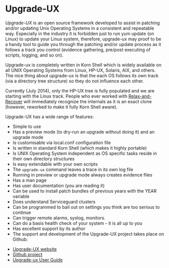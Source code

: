 Upgrade-UX
==========

*Upgrade-UX* is an open source framework developed to assist in patching and/or updating Unix Operating Systems in a consistent and repeatable way. Especially in the industry it is forbidden just to run yum update (on Linux) to update your Linux system, therefore, upgrade-ux may proof to be a handy tool to guide you through the patching and/or update process as it follows a track you control (evidence gathering, pre/post executing of scripts, logging, and so on).

Upgrade-ux is completely written in Korn Shell which is widely available on all UNIX Operating Systems from Linux, HP-UX, Solaris, AIX, and others. The nice thing about upgrade-ux is that the each OS follows its own track (via a directory tree structure) so they do not influence each other.

Currently (July 2014), only the HP-UX tree is fully populated and we are starting with the Linux track. People who ever worked with [Relax-and-Recover](http://relax-and-recover.org) will immediately recognize the internals as it is an exact clone (however, reworked to make it fully Korn Shell aware).

Upgrade-UX has a wide range of features:

 - Simple to use
 - Has a preview mode (to dry-run an upgrade without doing it) and an upgrade mode
 - Is customisable via local.conf configuration file
 - Is written in standard Korn Shell (which makes it highly portable)
 - Is UNIX Operating System independent as OS specific tasks reside in their own directory structures
 - Is easy extendable with your own scripts
 - The `upgrade-ux` command leaves a trace in its own log file
 - Running in preview or upgrade mode always creates evidence files
 - Has a man page
 - Has user documentation (you are reading it)
 - Can be used to install patch bundles of previous years with the YEAR variable
 - Does understand Serviceguard clusters
 - Can be programmed to bail out on settings you think are too serious to continue
 - Can trigger remote alarms, syslog, monitors.
 - Can do a basis health check of your system - it is all up to you
 - Has excellent support by its author
 - The support and development of the Upgrade-UX project takes place on Github:

* [Upgrade-UX website](http://www.it3.be/projects/upgrade-ux.html)
* [Github project](http://github.com/gdha/upgrade-ux)
* [Upgrade-ux User Guide](http://www.it3.be/projects/upgrade-ux-user-guide.html)
